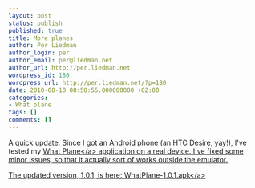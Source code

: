 ```yaml
---
layout: post
status: publish
published: true
title: More planes
author: Per Liedman
author_login: per
author_email: per@liedman.net
author_url: http://per.liedman.net
wordpress_id: 180
wordpress_url: http://per.liedman.net/?p=180
date: 2010-08-10 08:50:55.000000000 +02:00
categories:
- What plane
tags: []
comments: []
---
```

A quick update. Since I got an Android phone (an HTC Desire, yay!), I've tested my <a href="http:&#47;&#47;per.liedman.net&#47;2010&#47;07&#47;26&#47;what-plane&#47;">What Plane<&#47;a> application on a real device. I've fixed some minor issues, so that it actually sort of works outside the emulator.

The updated version, 1.0.1, is here: <a href='http:&#47;&#47;per.liedman.net&#47;wp-content&#47;uploads&#47;2010&#47;07&#47;WhatPlane-1.0.1.apk'>WhatPlane-1.0.1.apk<&#47;a>
